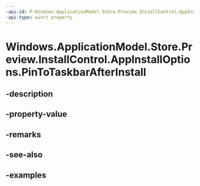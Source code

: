 ```yaml
---
-api-id: P:Windows.ApplicationModel.Store.Preview.InstallControl.AppInstallOptions.PinToTaskbarAfterInstall
-api-type: winrt property
---
```


<!-- Property syntax.
public bool PinToTaskbarAfterInstall { get;  set; }
-->

# Windows.ApplicationModel.Store.Preview.InstallControl.AppInstallOptions.PinToTaskbarAfterInstall

## -description

## -property-value

## -remarks

## -see-also

## -examples

